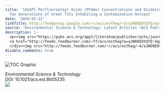 ```yaml
---
title: '[ASAP] Perfluoroalkyl Acids (PFAAs) Concentrations and Oxidative Status in
  Two Generations of Great Tits Inhabiting a Contamination Hotspot'
date: '2019-01-22'
linkTitle: http://feedproxy.google.com/~r/acs/esthag/~3/aJWOOEOtQfQ/acs.est.8b05235
source: 'Environmental Science & Technology: Latest Articles (ACS Publications)'
description: |-
  <p><img src="https://pubs.acs.org/appl/literatum/publisher/achs/journals/content/esthag/0/esthag.ahead-of-print/acs.est.8b05235/20190122/images/medium/es-2018-05235g_0003.gif" alt="TOC Graphic"/></p><div><cite>Environmental Science & Technology</cite></div><div>DOI: 10.1021/acs.est.8b05235</div><div class="feedflare">
  <a href="http://feeds.feedburner.com/~ff/acs/esthag?a=aJWOOEOtQfQ:4qgGbfWWqzQ:yIl2AUoC8zA"><img src="http://feeds.feedburner.com/~ff/acs/esthag?d=yIl2AUoC8zA" border="0"></img></a>
  </div><img src="http://feeds.feedburner.com/~r/acs/esthag/~4/aJWOOEOtQfQ" height="1" width="1" ...
disable_comments: true
---
```

<p><img src="https://pubs.acs.org/appl/literatum/publisher/achs/journals/content/esthag/0/esthag.ahead-of-print/acs.est.8b05235/20190122/images/medium/es-2018-05235g_0003.gif" alt="TOC Graphic"/></p><div><cite>Environmental Science & Technology</cite></div><div>DOI: 10.1021/acs.est.8b05235</div><div class="feedflare">
<a href="http://feeds.feedburner.com/~ff/acs/esthag?a=aJWOOEOtQfQ:4qgGbfWWqzQ:yIl2AUoC8zA"><img src="http://feeds.feedburner.com/~ff/acs/esthag?d=yIl2AUoC8zA" border="0"></img></a>
</div><img src="http://feeds.feedburner.com/~r/acs/esthag/~4/aJWOOEOtQfQ" height="1" width="1" ...